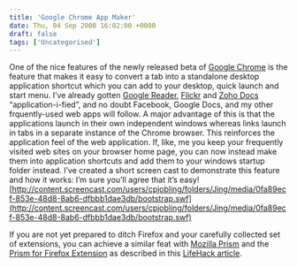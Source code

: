 ```yaml
---
title: 'Google Chrome App Maker'
date: Thu, 04 Sep 2008 16:02:00 +0000
draft: false
tags: ['Uncategorised']
---
```


One of the nice features of the newly released beta of [Google Chrome](http://www.google.com/chrome) is the feature that makes it easy to convert a tab into a standalone desktop application shortcut which you can add to your desktop, quick launch and start menu. I’ve already gotten [Google Reader](http://www.google.com/reader), [Flickr](http://www.flickr.com/) and [Zoho Docs](http://blogs.zoho.com/uncategorized/introducing-zoho-docs/) “application-i-fied”, and no doubt Facebook, Google Docs, and my other frquently-used web apps will follow. A major advantage of this is that the applications launch in their own independent windows whereas links launch in tabs in a separate instance of the Chrome browser. This reinforces the application feel of the web application. If, like, me you keep your frequently visited web sites on your browser home page, you can now instead make them into application shortcuts and add them to your windows startup folder instead. I’ve created a short screen cast to demonstrate this feature and how it works: I’m sure you’ll agree that it’s easy!  
[http://content.screencast.com/users/cpjobling/folders/Jing/media/0fa89ecf-853e-48d8-8ab6-dfbbb1dae3db/bootstrap.swf](http://content.screencast.com/users/cpjobling/folders/Jing/media/0fa89ecf-853e-48d8-8ab6-dfbbb1dae3db/bootstrap.swf)

If you are not yet prepared to ditch Firefox and your carefully collected set of extensions, you can achieve a similar feat with [Mozilla Prism](http://labs.mozilla.com/2007/10/prism/) and the [Prism for Firefox Extension](https://addons.mozilla.org/en-US/firefox/addon/6665) as described in this [LifeHack article](http://lifehacker.com/5044518/enable-chromes-best-features-in-firefox).